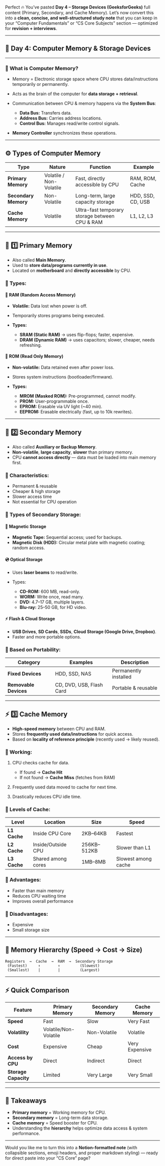 Perfect 🔥
You’ve pasted **Day 4 – Storage Devices (GeeksforGeeks)** full content (Primary, Secondary, and Cache Memory). Let’s now convert this into a **clean, concise, and well-structured study note** that you can keep in your “Computer Fundamentals” or “CS Core Subjects” section — optimized for **revision + interviews**.

---

## 🧠 Day 4: Computer Memory & Storage Devices

---

### 🩵 **What is Computer Memory?**

* Memory = Electronic storage space where CPU stores data/instructions temporarily or permanently.
* Acts as the brain of the computer for **data storage + retrieval**.
* Communication between CPU & memory happens via the **System Bus**:

  * **Data Bus:** Transfers data.
  * **Address Bus:** Carries address locations.
  * **Control Bus:** Manages read/write control signals.
* **Memory Controller** synchronizes these operations.

---

## ⚙️ Types of Computer Memory

| Type                 | Nature                  | Function                                       | Example           |
| -------------------- | ----------------------- | ---------------------------------------------- | ----------------- |
| **Primary Memory**   | Volatile / Non-Volatile | Fast, directly accessible by CPU               | RAM, ROM, Cache   |
| **Secondary Memory** | Non-Volatile            | Long-term, large capacity storage              | HDD, SSD, CD, USB |
| **Cache Memory**     | Volatile                | Ultra-fast temporary storage between CPU & RAM | L1, L2, L3        |

---

## 🩷 1️⃣ Primary Memory

* Also called **Main Memory**.
* Used to **store data/programs currently in use**.
* Located on **motherboard** and **directly accessible** by CPU.

### 🔹 Types:

#### 🧩 **RAM (Random Access Memory)**

* **Volatile:** Data lost when power is off.
* Temporarily stores programs being executed.
* **Types:**

  * **SRAM (Static RAM)** → uses flip-flops; faster, expensive.
  * **DRAM (Dynamic RAM)** → uses capacitors; slower, cheaper, needs refreshing.

#### 🧩 **ROM (Read Only Memory)**

* **Non-volatile:** Data retained even after power loss.
* Stores system instructions (bootloader/firmware).
* **Types:**

  * **MROM (Masked ROM):** Pre-programmed, cannot modify.
  * **PROM:** User-programmable once.
  * **EPROM:** Erasable via UV light (~40 min).
  * **EEPROM:** Erasable electrically (fast, up to 10k rewrites).

---

## 💾 2️⃣ Secondary Memory

* Also called **Auxiliary or Backup Memory**.
* **Non-volatile**, **large capacity**, **slower** than primary memory.
* CPU **cannot access directly** — data must be loaded into main memory first.

### 🔹 Characteristics:

* Permanent & reusable
* Cheaper & high storage
* Slower access time
* Not essential for CPU operation

### 🔹 Types of Secondary Storage:

#### 🧲 **Magnetic Storage**

* **Magnetic Tape:** Sequential access; used for backups.
* **Magnetic Disk (HDD):** Circular metal plate with magnetic coating; random access.

#### 💿 **Optical Storage**

* Uses **laser beams** to read/write.
* Types:

  * **CD-ROM:** 600 MB, read-only.
  * **WORM:** Write once, read many.
  * **DVD:** 4.7–17 GB, multiple layers.
  * **Blu-ray:** 25–50 GB, for HD video.

#### ⚡ **Flash & Cloud Storage**

* **USB Drives**, **SD Cards**, **SSDs**, **Cloud Storage (Google Drive, Dropbox)**.
* Faster and more portable options.

### 🔹 Based on Portability:

| Category              | Examples                 | Description           |
| --------------------- | ------------------------ | --------------------- |
| **Fixed Devices**     | HDD, SSD, NAS            | Permanently installed |
| **Removable Devices** | CD, DVD, USB, Flash Card | Portable & reusable   |

---

## ⚡ 3️⃣ Cache Memory

* **High-speed memory** between CPU and RAM.
* Stores **frequently used data/instructions** for quick access.
* Based on **locality of reference principle** (recently used → likely reused).

### 🔹 Working:

1. CPU checks cache for data.

   * If found → **Cache Hit**
   * If not found → **Cache Miss** (fetches from RAM)
2. Frequently used data moved to cache for next time.
3. Drastically reduces CPU idle time.

### 🔹 Levels of Cache:

| Level        | Location           | Size        | Speed               |
| ------------ | ------------------ | ----------- | ------------------- |
| **L1 Cache** | Inside CPU Core    | 2KB–64KB    | Fastest             |
| **L2 Cache** | Inside/Outside CPU | 256KB–512KB | Slower than L1      |
| **L3 Cache** | Shared among cores | 1MB–8MB     | Slowest among cache |

### 🔹 Advantages:

* Faster than main memory
* Reduces CPU waiting time
* Improves overall performance

### 🔹 Disadvantages:

* Expensive
* Small storage size

---

## 🧮 Memory Hierarchy (Speed → Cost → Size)

```
Registers  →  Cache  →  RAM  →  Secondary Storage
 (Fastest)     ↑        ↑         (Slowest)
 (Smallest)    |        |         (Largest)
```

---

## ⚡ Quick Comparison

| Feature              | Primary Memory        | Secondary Memory | Cache Memory   |
| -------------------- | --------------------- | ---------------- | -------------- |
| **Speed**            | Fast                  | Slow             | Very Fast      |
| **Volatility**       | Volatile/Non-Volatile | Non-Volatile     | Volatile       |
| **Cost**             | Expensive             | Cheap            | Very Expensive |
| **Access by CPU**    | Direct                | Indirect         | Direct         |
| **Storage Capacity** | Limited               | Very Large       | Very Small     |

---

## 🧩 Takeaways

* **Primary memory** = Working memory for CPU.
* **Secondary memory** = Long-term data storage.
* **Cache memory** = Speed booster for CPU.
* Understanding the **hierarchy** helps optimize data access & system performance.

---

Would you like me to turn this into a **Notion-formatted note** (with collapsible sections, emoji headers, and proper markdown styling) — ready for direct paste into your “CS Core” page?
